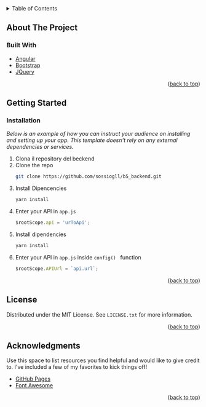 <div id="top"></div>


<!-- TABLE OF CONTENTS -->
<details>
  <summary>Table of Contents</summary>
  <ol>
    <li>
      <a href="#about-the-project">About The Project</a>
      <ul>
        <li><a href="#built-with">Built With</a></li>
      </ul>
    </li>
    <li>
      <a href="#getting-started">Getting Started</a>
      <ul>
        <li><a href="#installation">Installation</a></li>
      </ul>
    </li>
    <li><a href="#license">License</a></li>
    <li><a href="#acknowledgments">Acknowledgments</a></li>
  </ol>
</details>


<!-- ABOUT THE PROJECT -->
## About The Project

### Built With


* [Angular](https://angular.io/)
* [Bootstrap](https://getbootstrap.com)
* [JQuery](https://jquery.com)

<p align="right">(<a href="#top">back to top</a>)</p>



<!-- GETTING STARTED -->
## Getting Started


### Installation

_Below is an example of how you can instruct your audience on installing and setting up your app. This template doesn't rely on any external dependencies or services._

1. Clona il repository del beckend
2. Clone the repo
   ```sh
   git clone https://github.com/sossiogll/b5_backend.git
   ```
3. Install Dipencencies
   ```sh
   yarn install
   ```
4. Enter your API in `app.js`
   ```js
   $rootScope.api = 'urToApi';
3. Install dipendencies
   ```sh
   yarn install
   ```
4. Enter your API in `app.js` inside `config() ` function
   ```js
   $rootScope.APIUrl = `api.url`;
   ```

<p align="right">(<a href="#top">back to top</a>)</p>


<!-- LICENSE -->
## License

Distributed under the MIT License. See `LICENSE.txt` for more information.

<p align="right">(<a href="#top">back to top</a>)</p>




<!-- ACKNOWLEDGMENTS -->
## Acknowledgments

Use this space to list resources you find helpful and would like to give credit to. I've included a few of my favorites to kick things off!

* [GitHub Pages](https://pages.github.com)
* [Font Awesome](https://fontawesome.com)

<p align="right">(<a href="#top">back to top</a>)</p>



